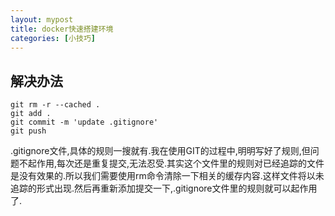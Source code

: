```yaml
---
layout: mypost
title: docker快速搭建环境
categories: [小技巧]
---
```


## 解决办法
```
git rm -r --cached .
git add .
git commit -m 'update .gitignore'
git push
```
.gitignore文件,具体的规则一搜就有.我在使用GIT的过程中,明明写好了规则,但问题不起作用,每次还是重复提交,无法忍受.其实这个文件里的规则对已经追踪的文件是没有效果的.所以我们需要使用rm命令清除一下相关的缓存内容.这样文件将以未追踪的形式出现.然后再重新添加提交一下,.gitignore文件里的规则就可以起作用了.